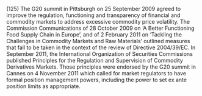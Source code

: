 (125) The G20 summit in Pittsburgh on 25 September 2009 agreed to improve the regulation, functioning and transparency of financial and commodity markets to address excessive commodity price volatility. The Commission Communications of 28 October 2009 on ‘A Better Functioning Food Supply Chain in Europe’, and of 2 February 2011 on ‘Tackling the Challenges in Commodity Markets and Raw Materials’ outlined measures that fall to be taken in the context of the review of Directive 2004/39/EC. In September 2011, the International Organization of Securities Commissions published Principles for the Regulation and Supervision of Commodity Derivatives Markets. Those principles were endorsed by the G20 summit in Cannes on 4 November 2011 which called for market regulators to have formal position management powers, including the power to set ex ante position limits as appropriate.